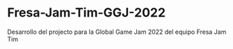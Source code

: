 # Fresa-Jam-Tim-GGJ-2022
Desarrollo del projecto para la Global Game Jam 2022 del equipo Fresa Jam Tim

